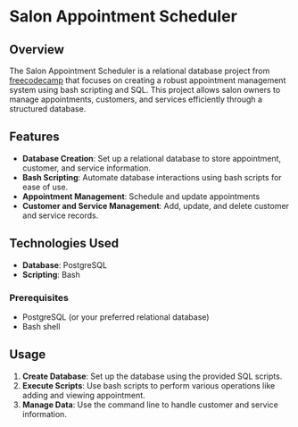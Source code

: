 # Salon Appointment Scheduler

## Overview

The Salon Appointment Scheduler is a relational database project from [freecodecamp](https://www.freecodecamp.org/learn/relational-database/build-a-salon-appointment-scheduler-project/build-a-salon-appointment-scheduler) that focuses on creating a robust appointment management system using bash scripting and SQL. This project allows salon owners to manage appointments, customers, and services efficiently through a structured database.

## Features

- **Database Creation**: Set up a relational database to store appointment, customer, and service information.
- **Bash Scripting**: Automate database interactions using bash scripts for ease of use.
- **Appointment Management**: Schedule and update appointments
- **Customer and Service Management**: Add, update, and delete customer and service records.

## Technologies Used

- **Database**: PostgreSQL
- **Scripting**: Bash

### Prerequisites

- PostgreSQL (or your preferred relational database)
- Bash shell

## Usage

1. **Create Database**: Set up the database using the provided SQL scripts.
2. **Execute Scripts**: Use bash scripts to perform various operations like adding and viewing appointment.
3. **Manage Data**: Use the command line to handle customer and service information.
